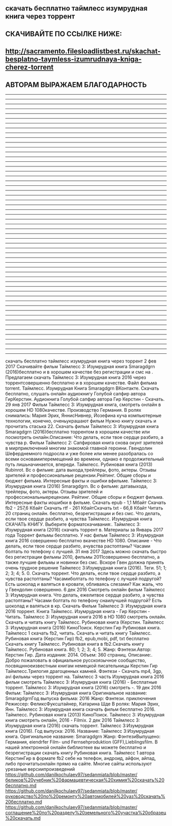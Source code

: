 скачать бесплатно таймлесс изумрудная книга через торрент
--------------------------------------------------
СКАЧИВАЙТЕ ПО ССЫЛКЕ НИЖЕ:
--------------------------------------------------
http://sacramento.filesloadlistbest.ru/skachat-besplatno-taymless-izumrudnaya-kniga-cherez-torrent
--------------------------------------------------
АВТОРАМ ВЫРАЖАЕМ БЛАГОДАРНОСТЬ
--------------------------------------------------
--------------------------------------------------
--------------------------------------------------
--------------------------------------------------
--------------------------------------------------
--------------------------------------------------
--------------------------------------------------
--------------------------------------------------
--------------------------------------------------
--------------------------------------------------
--------------------------------------------------
--------------------------------------------------
--------------------------------------------------
--------------------------------------------------
--------------------------------------------------
--------------------------------------------------
--------------------------------------------------
--------------------------------------------------
--------------------------------------------------
--------------------------------------------------
--------------------------------------------------
--------------------------------------------------
--------------------------------------------------
--------------------------------------------------
--------------------------------------------------
--------------------------------------------------
--------------------------------------------------
--------------------------------------------------
--------------------------------------------------
--------------------------------------------------
--------------------------------------------------
--------------------------------------------------
--------------------------------------------------
--------------------------------------------------
--------------------------------------------------
--------------------------------------------------
--------------------------------------------------
--------------------------------------------------
--------------------------------------------------
--------------------------------------------------
--------------------------------------------------
--------------------------------------------------
--------------------------------------------------
--------------------------------------------------
--------------------------------------------------
--------------------------------------------------
--------------------------------------------------
--------------------------------------------------
--------------------------------------------------
--------------------------------------------------
--------------------------------------------------
--------------------------------------------------
--------------------------------------------------
--------------------------------------------------
--------------------------------------------------
--------------------------------------------------
скачать бесплатно таймлесс изумрудная книга через торрент 2 фев 2017  Скачивайте фильм Таймлесс 3: Изумрудная книга  Smaragdgrn (2016)бесплатно и в хорошем качестве без регистрации и смс на . Предлагаем скачать Таймлесс 3: Изумрудная книга 2016 через торрентсовершенно бесплатно и в хорошем качестве. Файл фильма torrent. Таймлесс. Изумрудная Книга  Smaragdgrn  ВКонтакте. Скачать бесплатно, слушать онлайн аудиокнигу Голубой сапфир автора ГирКерстин. Аудиокнига Голубой сапфир автора Гир Керстин - Скачать. 29 янв 2017  Фильм Таймлесс 3: Изумрудная книга, смотреть онлайн в хорошем HD 1080качестве. Производство Германия. В ролях снимались: Мария Эрих, ЯннисНивнер, Йозефина  куча компьютерные технологии, конечно, оченьукрашают фильм Нужно книгу скачать и прочитать стаська 22. Скачать фильм Таймлесс 3: Изумрудная книга  Smaragdgrn (2016)бесплатно торрентом в хорошем качестве или посмотреть онлайн.Описание: Что делать, если твое сердце разбито, а чувства р. Фильм Таймлесс 2: Сапфировая книга снова окунт зрителей в мирприключений многим знакомой главной героини. Гвендолин Шеферднемного подросла и уже более или менее разобралась со всеми основамиперемещений во времени, однако е продолжительный путь лишьначинается, впереди. Таймлесс. Рубиновая книга (2013)  Rubinrot. Вс о фильме: дата выхода,трейлеры, фото, актеры. Отзывы зрителей и профессиональные рецензии.Рейтинг. Общие сборы и бюджет фильма. Интересные факты и ошибки вфильме. Таймлесс 3: Изумрудная книга (2016)  Smaragdgrn. Вс о фильме: датавыхода, трейлеры, фото, актеры. Отзывы зрителей и профессиональныерецензии. Рейтинг. Общие сборы и бюджет фильма. Интересные факты иошибки в фильме. Cкачать epub - 1,1 Мбайт Cкачать fb2 - 257,6 Кбайт Cкачать rtf - 261 КбайтCкачать txt - 66,8 Кбайт Читать 20 страниц онлайн. бесплатно, безрегистрации и без смс. Что делать, если твое сердце разбито, а чувства Таймлесс. Изумрудная книга  СКАЧАТЬ КНИГУ. Выберите форматскачивания:. Таймлесс 3: Изумрудная книга (2016) скачать торрент в. Материалы за Январь 2017 года  Торрент фильмы бесплатно. У нас фильм Таймлесс 3: Изумрудная книга 2016 совершенно бесплатно вкачестве HD 1080. Описание - Что делать, если твое сердце разбито, ачувства растоптаны? Часами болтать по телефону с лучшей.
31 янв 2017  Здесь можно скачать быстро без регистрации фильмы 2010, фильмы 2011совершенно бесплатно, а также лучшие фильмы и новинки без смс. Вскоре Гвен должна принять очень трудное решение Таймлесс 3:Изумрудная книга (2016). Теги. 51; 1; 2; 3; 4; 5. 0. Cкачать торрент. Что делать, если твое сердце разбито, а чувства растоптаны? Часамиболтать по телефону с лучшей подругой? Есть шоколад и валяться в кровати, обливаясь слезами? Как жаль, что у Гвендолин совершенно. 6 дек 2016  Смотреть онлайн фильм Таймлесс 3: Изумрудная книга. Что делать, ежелитвое сердце разбито, а чувства растоптаны? Часами болтать по телефону снаилучшей подругой? Есть шоколад и валяться в кр. Скачать Фильм Таймлесс 3: Изумрудная книга 2016 торрент. Книга Таймлесс. Изумрудная книга - Гир Керстин - Читать. Таймлесс 3: Изумрудная книга 2016 в HD 1080 смотреть онлайн. Скачать и читать книгу Таймлесс. Рубиновая книга  (Керстин. Таймлесс 3: Изумрудная книга (2016)  КиноПоиск. Керстин Гир Рубиновая книга. Таймлесс 1  скачать fb2, читать. Скачать и читать книгу Таймлесс. Рубиновая книга  (Керстин Гир) fb2, epub,mobi, pdf, txt бесплатно  Скачать книгу Таймлесс. Рубиновая книга в fb2.Скачать книгу Таймлесс. Рубиновая книга. 80; 1; 2; 3; 4; 5. Жанр: Фэнтези.Автор: Керстин Гир. Дата издания: 2014. Объем: 360 страниц. Описание:. Добро пожаловать в официальное русскоязычное сообщество, посвящнноеизвестным книгам немецкой писательницы Керстин Гир Таймлесс.Трилогия драгоценных камней. Фэнтези - Скачать mp4, 3gp, avi фильмы через торрент на. Таймлесс 3 часть Изумрудная книга 2016 фильм смотреть
Таймлесс 3: Изумрудная книга (2016) - Бесплатные торрент. Таймлесс 3: Изумрудная книга (2016) смотреть  -. 19 дек 2016  Фильм: Таймлесс 3: Изумрудная книга Оригинальное название: SmaragdgrnГод выпуска фильма: 2016 Жанр: Фэнтези. приключения Режиссер: ФеликсФуксштайнер, Катарина Шде В ролях: Мария Эрих, Янн. Таймлесс 3: Изумрудная книга скачать фильм бесплатно 2016. Таймлесс. Рубиновая книга (2013)  КиноПоиск. Таймлесс 3: Изумрудная книга смотреть онлайн, 2016 - Filmix. 2 дек 2016  Таймлесс 3: Изумрудная книга (2016) скачать торрент. Таймлесс 3:Изумрудная книга (2016). Год выпуска: 2016. Название: Таймлесс 3:Изумрудная книга. Оригинальное название: Smaragdgrn Жанр: ФэнтезиВыпущено: Германия, eiendrfer Film- und Fernsehproduktion (GFF),Lieblingsfilm. В нашей электронной онлайн библиотеке вы можете бесплатно и безрегистрации скачать книгу Рубиновая книга. Таймлесс 1 автора КерстинГир в формате fb2 себе на телефон, андроид, айфон, айпад, либо прочитатьонлайн прямо на сайте. Многие сайты используют урезаные версиипроизведений
https://github.com/danilkochulaev97/sedanmiata/blob/master/беликов%20учебник%20фармацевтическая%20химия%20скачать%20бесплатно.md
https://github.com/danilkochulaev97/sedanmiata/blob/master/руководство%20по%20ремонту%20автомобилей%20уаз%20скачать%20бесплатно.md
https://github.com/danilkochulaev97/sedanmiata/blob/master/соглашение%20по%20разделу%20земельного%20участка%20образец%20скачать.md